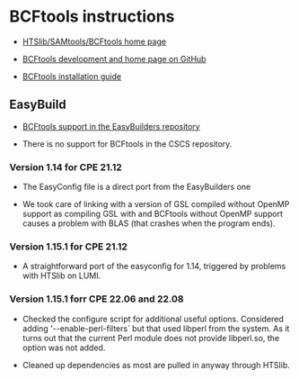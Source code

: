 # BCFtools instructions

  * [HTSlib/SAMtools/BCFtools home page](https://www.htslib.org)

  * [BCFtools development and home page on GitHub](https://samtools.github.io/bcftools/)

  * [BCFtools installation guide](https://samtools.github.io/bcftools/howtos/install.html)


## EasyBuild

  * [BCFtools support in the EasyBuilders repository](https://github.com/easybuilders/easybuild-easyconfigs/tree/develop/easybuild/easyconfigs/b/BCFtools)

  * There is no support for BCFtools in the CSCS repository.


### Version 1.14 for CPE 21.12

  * The EasyConfig file is a direct port from the EasyBuilders one
  
  * We took care of linking with a version of GSL compiled without OpenMP support
    as compiling GSL with and BCFtools without OpenMP support causes a problem
    with BLAS (that crashes when the program ends).

    
### Version 1.15.1 for CPE 21.12

  * A straightforward port of the easyconfig for 1.14, triggered by problems with
    HTSlib on LUMI.
    

### Version 1.15.1 forr CPE 22.06 and 22.08

  * Checked the configure script for additional useful options. Considered adding
    '--enable-perl-filters` but that used libperl from the system. As it turns out
    that the current Perl module does not provide libperl.so, the option was not
    added. 
    
  * Cleaned up dependencies as most are pulled in anyway through HTSlib.


